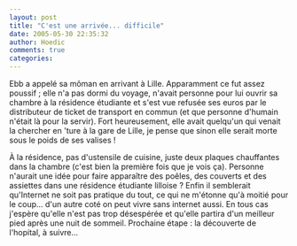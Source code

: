 ```yaml
---
layout: post
title: "C'est une arrivée... difficile"
date: 2005-05-30 22:35:32
author: Hoedic
comments: true
categories: 
---
```



Ebb a appelé sa môman en arrivant à Lille. Apparamment ce fut assez poussif ; elle n'a pas dormi du voyage, n'avait personne pour lui ouvrir sa chambre à la résidence étudiante et s'est vue refusée ses euros par le distributeur de ticket de transport en commun (et que personne d'humain n'était là pour la servir). Fort heureusement, elle avait quelqu'un qui venait la chercher en 'ture à la gare de Lille, je pense que sinon elle serait morte sous le poids de ses valises !

À la résidence, pas d'ustensile de cuisine, juste deux plaques chauffantes dans la chambre (c'est bien la première fois que je vois ça). Personne n'aurait une idée pour faire apparaître des poêles, des couverts et des assiettes  dans une résidence étudiante lilloise ? Enfin il semblerait qu'Internet ne soit pas pratique du tout, ce qui ne m'étonne qu'à moitié pour le coup... d'un autre coté on peut vivre sans internet aussi. En tous cas j'espère qu'elle n'est pas trop désespérée et qu'elle partira d'un meilleur pied après une nuit de sommeil. Prochaine étape : la découverte de l'hopital, à suivre...
